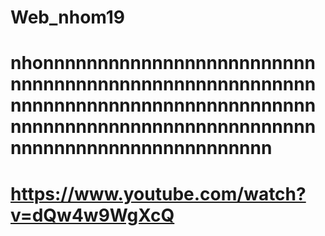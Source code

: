 # Web_nhom19
# nhonnnnnnnnnnnnnnnnnnnnnnnnnnnnnnnnnnnnnnnnnnnnnnnnnnnnnnnnnnnnnnnnnnnnnnnnnnnnnnnnnnnnnnnnnnnnnnnnnnnnnnnnnnnnnnnnnnnnnnnnnnnnnnnnnnnnn
# https://www.youtube.com/watch?v=dQw4w9WgXcQ
